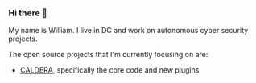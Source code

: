 ### Hi there 👋

My name is William. I live in DC and work on autonomous cyber security projects.

The open source projects that I'm currently focusing on are:

- [CALDERA](https://github.com/mitre/caldera), specifically the core code and new plugins

<!--
**wbooth/wbooth** is a ✨ _special_ ✨ repository because its `README.md` (this file) appears on your GitHub profile.

Here are some ideas to get you started:

- 🔭 I’m currently working on ...
- 🌱 I’m currently learning ...
- 👯 I’m looking to collaborate on ...
- 🤔 I’m looking for help with ...
- 💬 Ask me about ...
- 📫 How to reach me: ...
- 😄 Pronouns: ...
- ⚡ Fun fact: ...
-->
